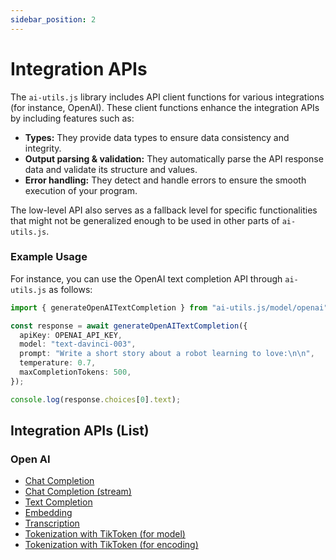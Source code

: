 ```yaml
---
sidebar_position: 2
---
```


# Integration APIs

The `ai-utils.js` library includes API client functions for various integrations (for instance, OpenAI). These client functions enhance the integration APIs by including features such as:

- **Types:** They provide data types to ensure data consistency and integrity.
- **Output parsing & validation:** They automatically parse the API response data and validate its structure and values.
- **Error handling:** They detect and handle errors to ensure the smooth execution of your program.

The low-level API also serves as a fallback level for specific functionalities that might not be generalized enough to be used in other parts of `ai-utils.js`.

### Example Usage

For instance, you can use the OpenAI text completion API through `ai-utils.js` as follows:

```ts
import { generateOpenAITextCompletion } from "ai-utils.js/model/openai";

const response = await generateOpenAITextCompletion({
  apiKey: OPENAI_API_KEY,
  model: "text-davinci-003",
  prompt: "Write a short story about a robot learning to love:\n\n",
  temperature: 0.7,
  maxCompletionTokens: 500,
});

console.log(response.choices[0].text);
```

## Integration APIs (List)

### Open AI

- [Chat Completion](/api/modules/model_openai#generateopenaichatcompletion)
- [Chat Completion (stream)](/api/modules/model_openai#streamopenaichatcompletion)
- [Text Completion](/api/modules/model_openai#generateopenaitextcompletion)
- [Embedding](/api/modules/model_openai#generateopenaiembedding)
- [Transcription](/api/modules/model_openai#generateopenaitranscription)
- [Tokenization with TikToken (for model)](/api/modules/model_openai#gettiktokentokenizerformodel)
- [Tokenization with TikToken (for encoding)](/api/modules/model_openai#gettiktokentokenizerforencoding)
